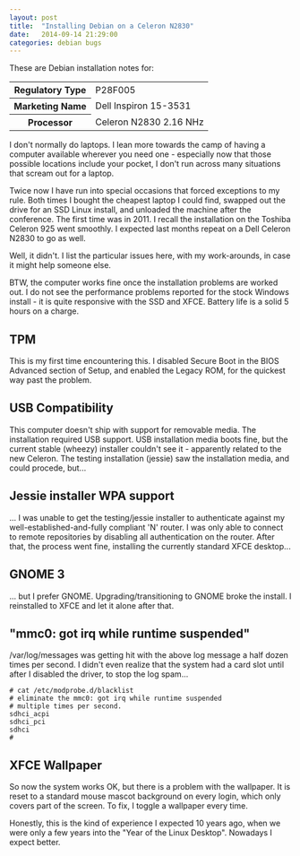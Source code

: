 ```yaml
---
layout: post
title:  "Installing Debian on a Celeron N2830"
date:   2014-09-14 21:29:00
categories: debian bugs
---
```

These are Debian installation notes for:

<p>
<table>
<tr><th>Regulatory Type</th><td>P28F005</td></tr>
<tr><th>Marketing Name</th><td>Dell Inspiron 15-3531</td></tr>
<tr><th>Processor</th><td>Celeron N2830 2.16 NHz</td></tr>
</table>
</p>

I don't normally do laptops. I lean more towards the camp of having a computer available wherever you need one - especially now that those possible locations include your pocket, I don't run across many situations that scream out for a laptop.

Twice now I have run into special occasions that forced exceptions to my rule. Both times I  bought the cheapest laptop I could find, swapped out the drive for an SSD Linux install, and unloaded the machine after the conference. The first time was in 2011. I recall the installation on the Toshiba Celeron 925 went smoothly. I expected last months repeat on a Dell Celeron N2830 to go as well.

Well, it didn't. I list the particular issues here, with my work-arounds, in case it might help someone else.

BTW, the computer works fine once the installation problems are worked out. I do not see the performance problems reported for the stock Windows install - it is quite responsive with the SSD and XFCE. Battery life is a solid 5 hours on a charge.



TPM
---

This is my first time encountering this. I disabled Secure Boot in the BIOS Advanced section of Setup, and enabled the Legacy ROM, for the quickest way past the problem.

USB Compatibility
-----------------

This computer doesn't ship with support for removable media. The installation required USB support. USB installation media boots fine, but the current stable (wheezy) installer couldn't see it - apparently related to the new Celeron. The testing installation (jessie) saw the installation media, and could procede, but...

Jessie installer WPA support
----------------------------

... I was unable to get the testing/jessie installer to authenticate against my well-established-and-fully compliant 'N' router. I was only able to connect to remote repositories by disabling all authentication on the router. After that, the process went fine, installing the currently standard XFCE desktop...


GNOME 3
-------

... but I prefer GNOME. Upgrading/transitioning to GNOME broke the install. I reinstalled to XFCE and let it alone after that.


"mmc0: got irq while runtime suspended"
---------------------------------

/var/log/messages was getting hit with the above log message a half dozen times per second. I didn't even realize that the system had a card slot until after I disabled the driver, to stop the log spam...

    # cat /etc/modprobe.d/blacklist 
    # eliminate the mmc0: got irq while runtime suspended
    # multiple times per second.
    sdhci_acpi
    sdhci_pci
    sdhci
    # 

XFCE Wallpaper
--------------

So now the system works OK, but there is a problem with the wallpaper. It is reset to a standard mouse mascot background on every login, which only covers part of the screen. To fix, I toggle a wallpaper every time.


Honestly, this is the kind of experience I expected 10 years ago, when we were only a few years into the "Year of the Linux Desktop". Nowadays I expect better.

